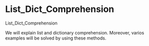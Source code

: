 # List_Dict_Comprehension
List_Dict_Comprehension


  We will explain list and dictionary comprehension. Moreover, varios examples will be solved by using these methods.
